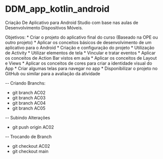 # DDM_app_kotlin_android
Criação De Aplicativo para Android Studio com base nas aulas de Desenvolvimento Dispositivos Móveis.

Objetivos:
    * Criar o projeto do aplicativo final do curso (Baseado na OPE ou outro projeto)
    * Aplicar os conceitos básicos de desenvolvimento de um aplicativo para o Android
    * Criação e configuração do projeto
    * Utilização de Activity
    * Utilizar elementos de tela
    * Vincular e tratar eventos
    * Aplicar os conceitos de Action Bar vistos em aula
    * Aplicar os conceitos de Layout e Views
    * Aplicar os conceitos de cores para criar a identidade visual do App
    * Criar algumas telas para navegar no app
    * Disponibilizar o projeto no GitHub ou similar para a avaliação da atividade

-- Criando Branchs:
* git branch AC02
* git branch AC03
* git branch AC04
* git branch AC05

-- Subindo Alterações
* git push origin AC02

-- Trocando de Branch
* git checkout AC02
* git checkout main